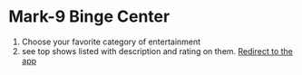 # Mark-9 Binge Center
  1) Choose your favorite category of entertainment
  2) see top shows listed with description and rating on them.
[Redirect to the app](https://41x06.csb.app/)
